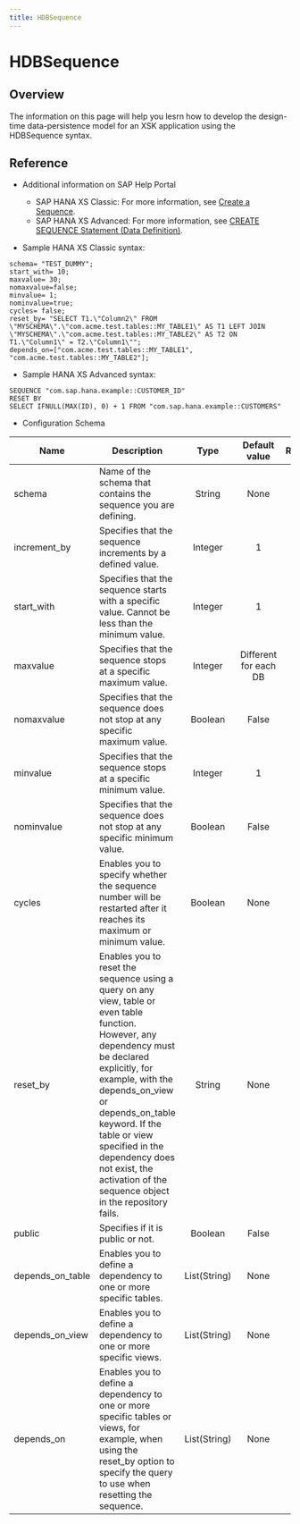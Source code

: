 ```yaml
---
title: HDBSequence
---
```


HDBSequence
===

## Overview

The information on this page will help you lesrn how to develop the design-time data-persistence model for an XSK application using the HDBSequence syntax.

## Reference
* Additional information on SAP Help Portal
  - SAP HANA XS Classic:
    For more information, see [Create a Sequence](https://help.sap.com/viewer/cc2b23beaa3344aebffa2f6e717df049/2.0.03/en-US/a1e95af655ee4e00bd9183518d1fa5c5.html).
  - SAP HANA XS Advanced:
    For more information, see [CREATE SEQUENCE Statement (Data Definition)](https://help.sap.com/viewer/4fe29514fd584807ac9f2a04f6754767/1.0.12/en-US/20d509277519101489029c064d468c5d.html).

* Sample HANA XS Classic syntax:

```
schema= "TEST_DUMMY";
start_with= 10;
maxvalue= 30;
nomaxvalue=false;
minvalue= 1;
nominvalue=true;
cycles= false;
reset_by= "SELECT T1.\"Column2\" FROM \"MYSCHEMA\".\"com.acme.test.tables::MY_TABLE1\" AS T1 LEFT JOIN \"MYSCHEMA\".\"com.acme.test.tables::MY_TABLE2\" AS T2 ON T1.\"Column1\" = T2.\"Column1\"";
depends_on=["com.acme.test.tables::MY_TABLE1", "com.acme.test.tables::MY_TABLE2"];
```

* Sample HANA XS Advanced syntax:

```
SEQUENCE "com.sap.hana.example::CUSTOMER_ID" 
RESET BY 
SELECT IFNULL(MAX(ID), 0) + 1 FROM "com.sap.hana.example::CUSTOMERS"
```

* Configuration Schema

| Name       | Description                                                 | Type     | Default value | Required |
|------------|-------------------------------------------------------------|:--------:|:-------------:|:--------:|
| schema | Name of the schema that contains the sequence you are defining. |  String  |     None      |   Yes    |
| increment_by | Specifies that the sequence increments by a defined value.  | Integer  |      1        |    No    |
| start_with | Specifies that the sequence starts with a specific value. Cannot be less than the minimum value. | Integer  |  1  | No |
| maxvalue | Specifies that the sequence stops at a specific maximum value.  | Integer  |  Different for each DB | No |
| nomaxvalue | Specifies that the sequence does not stop at any specific maximum value. | Boolean | False | No |
| minvalue | Specifies that the sequence stops at a specific minimum value.  | Integer  |      1        | No |
| nominvalue | Specifies that the sequence does not stop at any specific minimum value. |    Boolean    |  False  |  No  |
| cycles | Enables you to specify whether the sequence number will be restarted after it reaches its maximum or minimum value. | Boolean | None | No |
| reset_by | Enables you to reset the sequence using a query on any view, table or even table function. However, any dependency must be declared explicitly, for example, with the depends_on_view or depends_on_table keyword. If the table or view specified in the dependency does not exist, the activation of the sequence object in the repository fails. | String | None | No |
| public | Specifies if it is public or not. |    Boolean    | False | No |
| depends_on_table | Enables you to define a dependency to one or more specific tables. | List(String) | None | No |
| depends_on_view | Enables you to define a dependency to one or more specific views. | List(String) | None | No |
| depends_on | Enables you to define a dependency to one or more specific tables or views, for example, when using the reset_by option to specify the query to use when resetting the sequence. | List(String) | None | No |
